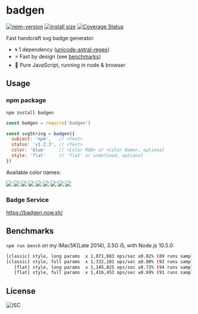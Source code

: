 # badgen

[![npm-version][npm-badge]][npm-link]
[![install size][pp-badge]][pp-link]
[![Coverage Status][cr-badge]][cr-link]

Fast handcraft svg badge generator.

- 🌀 1 dependency ([unicode-astral-regex][uar-link])
- ⚡️ Fast by design (see [benchmarks](#benchmarks))
- 👯‍ Pure JavaScript, running in node & browser

## Usage

### npm package

`npm install badgen`

```javascript
const badgen = require('badgen')

const svgString = badgen({
  subject: 'npm',   // <Text>
  status: 'v1.2.3', // <Text>
  color: 'blue'     // <Color RGB> or <Color Name>, optional
  style: 'flat'     // 'flat' or undefined, optional
})
```

Available color names:

![](https://badgen.now.sh/badge/color/blue/blue)
![](https://badgen.now.sh/badge/color/cyan/cyan)
![](https://badgen.now.sh/badge/color/green/green)
![](https://badgen.now.sh/badge/color/yellow/yellow)
![](https://badgen.now.sh/badge/color/orange/orange)
![](https://badgen.now.sh/badge/color/red/red)
![](https://badgen.now.sh/badge/color/pink/pink)
![](https://badgen.now.sh/badge/color/purple/purple)
![](https://badgen.now.sh/badge/color/grey/grey)

### Badge Service

https://badgen.now.sh/

## Benchmarks

`npm run bench` on my iMac5K(Late 2014), 3.5G i5, with Node.js 10.5.0:

```bash
[classic] style, long params  x 1,071,083 ops/sec ±0.82% (89 runs sampled)
[classic] style, full params  x 1,332,181 ops/sec ±0.80% (92 runs sampled)
   [flat] style, long params  x 1,145,825 ops/sec ±0.73% (94 runs sampled)
   [flat] style, full params  x 1,416,453 ops/sec ±0.69% (91 runs sampled)
```

## License

![ISC](https://badgen.now.sh/badge/license/ISC/blue)

[npm-badge]: https://badgen.now.sh/npm/v/badgen
[npm-link]: https://www.npmjs.com/package/badgen
[pp-badge]: https://packagephobia.now.sh/badge?p=badgen
[pp-link]: https://packagephobia.now.sh/result?p=badgen
[cr-badge]: https://coveralls.io/repos/github/amio/badgen/badge.svg?branch=master
[cr-link]: https://coveralls.io/github/amio/badgen?branch=master
[uar-link]: https://www.npmjs.com/package/unicode-astral-regex
[shields-io]: https://shields.io
[gh-badges-link]: https://www.npmjs.com/package/gh-badges
